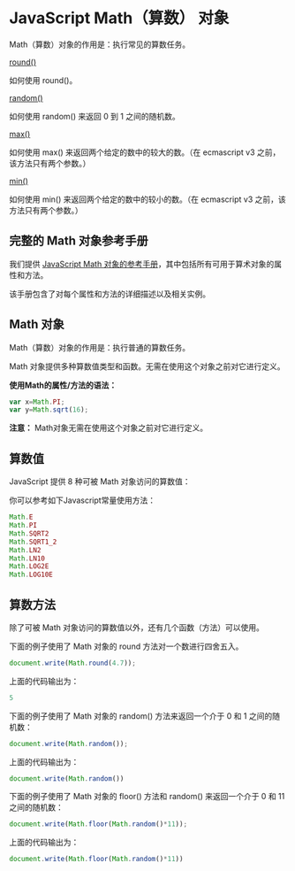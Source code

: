 # JavaScript Math（算数） 对象

Math（算数）对象的作用是：执行常见的算数任务。

<a target="_blank" href="/run/run.html#filename=tryjsref_round">round()</a>

如何使用 round()。

<a target="_blank" href="/run/run.html#filename=tryjsref_random">random()</a>

如何使用 random() 来返回 0 到 1 之间的随机数。

<a target="_blank" href="/run/run.html#filename=tryjsref_max">max()</a>

如何使用 max() 来返回两个给定的数中的较大的数。（在 ecmascript v3 之前，该方法只有两个参数。）

<a target="_blank" href="/run/run.html#filename=tryjsref_min">min()</a>

如何使用 min() 来返回两个给定的数中的较小的数。（在 ecmascript v3 之前，该方法只有两个参数。）

## 完整的 Math 对象参考手册

我们提供 <a href="../jsref/jsref-obj-math.html">JavaScript Math 对象的参考手册</a>，其中包括所有可用于算术对象的属性和方法。

该手册包含了对每个属性和方法的详细描述以及相关实例。

## Math 对象

Math（算数）对象的作用是：执行普通的算数任务。

Math 对象提供多种算数值类型和函数。无需在使用这个对象之前对它进行定义。

**使用Math的属性/方法的语法：**

```javascript
var x=Math.PI;
var y=Math.sqrt(16);
```

**注意：** Math对象无需在使用这个对象之前对它进行定义。

## 算数值

JavaScript 提供 8 种可被 Math 对象访问的算数值：

你可以参考如下Javascript常量使用方法：

```javascript
Math.E
Math.PI
Math.SQRT2
Math.SQRT1_2
Math.LN2
Math.LN10
Math.LOG2E
Math.LOG10E
```

## 算数方法

除了可被 Math 对象访问的算数值以外，还有几个函数（方法）可以使用。

下面的例子使用了 Math 对象的 round 方法对一个数进行四舍五入。

```javascript
document.write(Math.round(4.7));
```

上面的代码输出为：

```javascript
5
```

下面的例子使用了 Math 对象的 random() 方法来返回一个介于 0 和 1 之间的随机数：

```javascript
document.write(Math.random());
```

上面的代码输出为：

```javascript
document.write(Math.random())

```

下面的例子使用了 Math 对象的 floor() 方法和 random() 来返回一个介于 0 和 11 之间的随机数：

```javascript
document.write(Math.floor(Math.random()*11));
```

上面的代码输出为：

```javascript
document.write(Math.floor(Math.random()*11))
```
